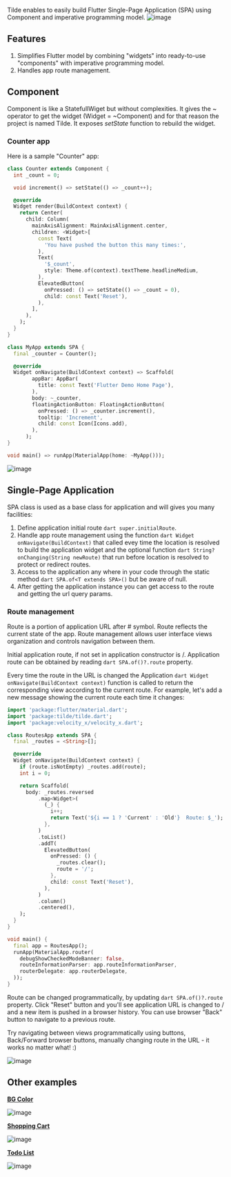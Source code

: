 Tilde enables to easily build Flutter Single-Page Application (SPA) using Component and imperative programming model.
![image](https://raw.githubusercontent.com/aymentoumi/tilde/master/tilde.png)

## Features

1. Simplifies Flutter model by combining "widgets" into ready-to-use "components" with imperative programming model.
2. Handles app route management.

## Component

Component is like a StatefullWiget but without complexities.
It gives the ~ operator to get the widget (Widget = ~Component) and for that reason the project is named Tilde.
It exposes _setState_ function to rebuild the widget.

### Counter app

Here is a sample "Counter" app:

```dart
class Counter extends Component {
  int _count = 0;

  void increment() => setState(() => _count++);

  @override
  Widget render(BuildContext context) {
    return Center(
      child: Column(
        mainAxisAlignment: MainAxisAlignment.center,
        children: <Widget>[
          const Text(
            'You have pushed the button this many times:',
          ),
          Text(
            '$_count',
            style: Theme.of(context).textTheme.headlineMedium,
          ),
          ElevatedButton(
            onPressed: () => setState(() => _count = 0),
            child: const Text('Reset'),
          ),
        ],
      ),
    );
  }
}

class MyApp extends SPA {
  final _counter = Counter();

  @override
  Widget onNavigate(BuildContext context) => Scaffold(
        appBar: AppBar(
          title: const Text('Flutter Demo Home Page'),
        ),
        body: ~_counter,
        floatingActionButton: FloatingActionButton(
          onPressed: () => _counter.increment(),
          tooltip: 'Increment',
          child: const Icon(Icons.add),
        ),
      );
}

void main() => runApp(MaterialApp(home: ~MyApp()));
```

![image](https://raw.githubusercontent.com/aymentoumi/tilde/master/example/capture.gif)

## Single-Page Application

SPA class is used as a base class for application and will gives you many facilities:

1. Define application initial route `dart super.initialRoute`.
2. Handle app route management using the function `dart Widget onNavigate(BuildContext)` that called evey time the location is resolved to build the application widget and the optional function `dart String? onChanging(String newRoute)` that run before location is resolved to protect or redirect routes.
3. Access to the application any where in your code through the static method `dart SPA.of<T extends SPA>()` but be aware of null.
4. After getting the application instance you can get access to the route and getting the url query params.

### Route management

Route is a portion of application URL after # symbol. Route reflects the current state of the app. Route management allows user interface views organization and controls navigation between them.

Initial application route, if not set in application constructor is /. Application route can be obtained by reading `dart SPA.of()?.route` property.

Every time the route in the URL is changed the Application `dart Widget onNavigate(BuildContext context)` function is called to return the corresponding view according to the current route. For example, let's add a new message showing the current route each time it changes:

```dart
import 'package:flutter/material.dart';
import 'package:tilde/tilde.dart';
import 'package:velocity_x/velocity_x.dart';

class RoutesApp extends SPA {
  final _routes = <String>[];

  @override
  Widget onNavigate(BuildContext context) {
    if (route.isNotEmpty) _routes.add(route);
    int i = 0;

    return Scaffold(
      body: _routes.reversed
          .map<Widget>(
            (_) {
              i++;
              return Text('${i == 1 ? 'Current' : 'Old'}  Route: $_');
            },
          )
          .toList()
          .addT(
            ElevatedButton(
              onPressed: () {
                _routes.clear();
                route = '/';
              },
              child: const Text('Reset'),
            ),
          )
          .column()
          .centered(),
    );
  }
}

void main() {
  final app = RoutesApp();
  runApp(MaterialApp.router(
    debugShowCheckedModeBanner: false,
    routeInformationParser: app.routeInformationParser,
    routerDelegate: app.routerDelegate,
  ));
}
```

Route can be changed programmatically, by updating `dart SPA.of()?.route` property. Click "Reset" button and you'll see application URL is changed to / and a new item is pushed in a browser history. You can use browser "Back" button to navigate to a previous route.

Try navigating between views programmatically using buttons, Back/Forward browser buttons, manually changing route in the URL - it works no matter what! :)

![image](https://raw.githubusercontent.com/aymentoumi/tilde/master/assets/routes.gif)

## Other examples

[**BG Color**](https://github.com/aymentoumi/tilde/tree/master/others/bg_color)

![image](https://raw.githubusercontent.com/aymentoumi/tilde/master/others/bg_color/capture.gif)

[**Shopping Cart**](https://github.com/aymentoumi/tilde/tree/master/others/shopping_cart)

![image](https://raw.githubusercontent.com/aymentoumi/tilde/master/others/shopping_cart/capture.gif)

[**Todo List**](https://github.com/aymentoumi/tilde/tree/master/others/todo_list)

![image](https://raw.githubusercontent.com/aymentoumi/tilde/master/others/todo_list/capture.gif)
